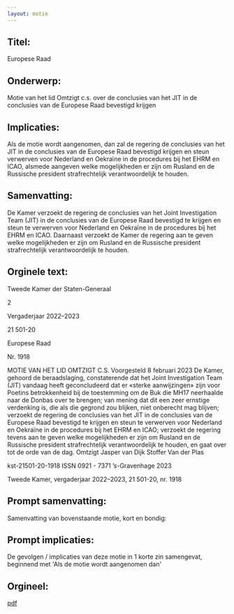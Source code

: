 ```yaml
---
layout: motie
---
```

## Titel:
Europese Raad
## Onderwerp:
Motie van het lid Omtzigt c.s. over de conclusies van het JIT in de conclusies van de Europese Raad bevestigd krijgen
## Implicaties:

Als de motie wordt aangenomen, dan zal de regering de conclusies van het JIT in de conclusies van de Europese Raad bevestigd krijgen en steun verwerven voor Nederland en Oekraïne in de procedures bij het EHRM en ICAO, alsmede aangeven welke mogelijkheden er zijn om Rusland en de Russische president strafrechtelijk verantwoordelijk te houden.
## Samenvatting:

De Kamer verzoekt de regering de conclusies van het Joint Investigation Team (JIT) in de conclusies van de Europese Raad bevestigd te krijgen en steun te verwerven voor Nederland en Oekraïne in de procedures bij het EHRM en ICAO. Daarnaast verzoekt de Kamer de regering aan te geven welke mogelijkheden er zijn om Rusland en de Russische president strafrechtelijk verantwoordelijk te houden.
## Orginele text:


Tweede Kamer der Staten-Generaal

2

Vergaderjaar 2022–2023

21 501-20

Europese Raad

Nr. 1918

MOTIE VAN HET LID OMTZIGT C.S.
Voorgesteld 8 februari 2023
De Kamer,
gehoord de beraadslaging,
constaterende dat het Joint Investigation Team (JIT) vandaag heeft
geconcludeerd dat er «sterke aanwijzingen» zijn voor Poetins betrokkenheid bij de toestemming om de Buk die MH17 neerhaalde naar de
Donbas over te brengen;
van mening dat dit een zeer ernstige verdenking is, die als die gegrond
zou blijken, niet onberecht mag blijven;
verzoekt de regering de conclusies van het JIT in de conclusies van de
Europese Raad bevestigd te krijgen en steun te verwerven voor Nederland
en Oekraïne in de procedures bij het EHRM en ICAO;
verzoekt de regering tevens aan te geven welke mogelijkheden er zijn om
Rusland en de Russische president strafrechtelijk verantwoordelijk te
houden,
en gaat over tot de orde van de dag.
Omtzigt
Jasper van Dijk
Stoffer
Van der Plas

kst-21501-20-1918
ISSN 0921 - 7371
’s-Gravenhage 2023

Tweede Kamer, vergaderjaar 2022–2023, 21 501-20, nr. 1918


## Prompt samenvatting:
Samenvatting van bovenstaande motie, kort en bondig:


## Prompt implicaties:
De gevolgen / implicaties van deze motie in 1 korte zin samengevat, beginnend met 'Als de motie wordt aangenomen dan' 

## Orgineel:
[pdf](https://gegevensmagazijn.tweedekamer.nl/OData/v4/2.0/Document(d01a33b6-119a-474f-9d5f-bcfa4163f4fc)/resource)
